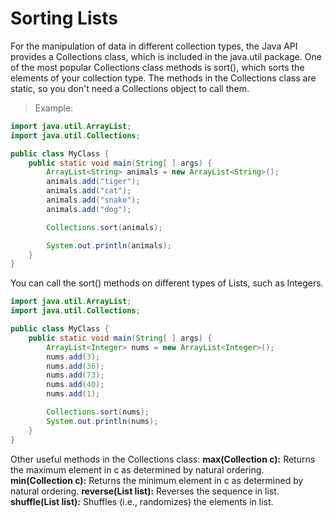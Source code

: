 # Sorting Lists

For the manipulation of data in different collection types, the Java API provides a Collections class, which is included in the java.util package.
One of the most popular Collections class methods is sort(), which sorts the elements of your collection type. The methods in the Collections class are static, so you don't need a Collections object to call them.

> Example:

```java
import java.util.ArrayList;
import java.util.Collections;

public class MyClass {
    public static void main(String[ ] args) {
        ArrayList<String> animals = new ArrayList<String>();
        animals.add("tiger");
        animals.add("cat");
        animals.add("snake");
        animals.add("dog");

        Collections.sort(animals);

        System.out.println(animals);
    }
}
```

You can call the sort() methods on different types of Lists, such as Integers.

```java
import java.util.ArrayList;
import java.util.Collections;

public class MyClass {
    public static void main(String[ ] args) {
        ArrayList<Integer> nums = new ArrayList<Integer>();
        nums.add(3);
        nums.add(36);
        nums.add(73);
        nums.add(40);
        nums.add(1);

        Collections.sort(nums);
        System.out.println(nums);
    }
}
```

Other useful methods in the Collections class:
**max(Collection c):** Returns the maximum element in c as determined by natural ordering.
**min(Collection c):** Returns the minimum element in c as determined by natural ordering.
**reverse(List list):** Reverses the sequence in list.
**shuffle(List list):** Shuffles (i.e., randomizes) the elements in list.
